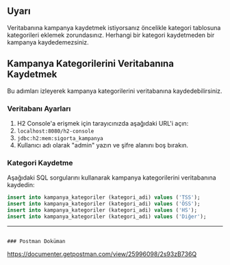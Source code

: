## Uyarı
Veritabanına kampanya kaydetmek istiyorsanız öncelikle kategori tablosuna kategorileri eklemek zorundasınız. Herhangi bir kategori kaydetmeden bir kampanya kaydedemezsiniz. 

## Kampanya Kategorilerini Veritabanına Kaydetmek

Bu adımları izleyerek kampanya kategorilerini veritabanına kaydedebilirsiniz.

### Veritabanı Ayarları

1. H2 Console'a erişmek için tarayıcınızda aşağıdaki URL'i açın:
2. `localhost:8080/h2-console`
3. `jdbc:h2:mem:sigorta_kampanya`
4. Kullanıcı adı olarak "admin" yazın ve şifre alanını boş bırakın.

### Kategori Kaydetme

Aşağıdaki SQL sorgularını kullanarak kampanya kategorilerini veritabanına kaydedin:

```sql
insert into kampanya_kategoriler (kategori_adi) values ('TSS');
insert into kampanya_kategoriler (kategori_adi) values ('ÖSS');
insert into kampanya_kategoriler (kategori_adi) values ('HS');
insert into kampanya_kategoriler (kategori_adi) values ('Diğer');
```


-------------------------------
```

### Postman Doküman
```
https://documenter.getpostman.com/view/25996098/2s93zB736Q
```
